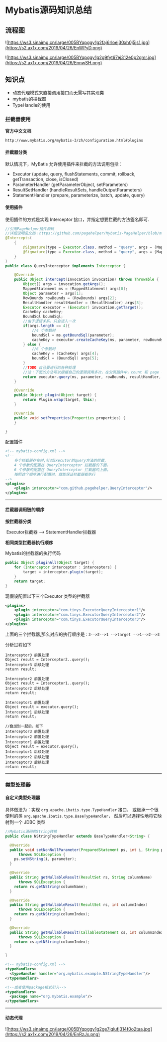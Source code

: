 # Mybatis源码知识总结

## 流程图

![https://ws3.sinaimg.cn/large/005BYqpggy1g2faj6rloej30xh0j5js1.jpg](https://s2.ax1x.com/2019/04/26/EnWPyD.png)



![https://ws3.sinaimg.cn/large/005BYqpggy1g2g9fyt97ej312e0p2gmr.jpg](https://s2.ax1x.com/2019/04/26/EnnwSH.png)



## 知识点

- 动态代理模式来直接调用接口而无需写其实现类
- mybatis的拦截器
- TypeHandle的使用

### 拦截器使用

**官方中文文档**

`http://www.mybatis.org/mybatis-3/zh/configuration.html#plugins`



#### 拦截器分类

默认情况下，MyBatis 允许使用插件来拦截的方法调用包括：

- Executor (update, query, flushStatements, commit, rollback, getTransaction, close, isClosed)
- ParameterHandler (getParameterObject, setParameters)
- ResultSetHandler (handleResultSets, handleOutputParameters)
- StatementHandler (prepare, parameterize, batch, update, query)

#### 使用插件

使用插件的方式是实现 Interceptor 接口，并指定想要拦截的方法签名即可.

```java
//引用PageHelper插件源码
//详细说明见文档：https://github.com/pagehelper/Mybatis-PageHelper/blob/master/wikis/zh/Interceptor.md
@Intercepts(
    {
        @Signature(type = Executor.class, method = "query", args = {MappedStatement.class, Object.class, RowBounds.class, ResultHandler.class}),
        @Signature(type = Executor.class, method = "query", args = {MappedStatement.class, Object.class, RowBounds.class, ResultHandler.class, CacheKey.class, BoundSql.class}),
    }
)
public class QueryInterceptor implements Interceptor {

    @Override
    public Object intercept(Invocation invocation) throws Throwable {
        Object[] args = invocation.getArgs();
        MappedStatement ms = (MappedStatement) args[0];
        Object parameter = args[1];
        RowBounds rowBounds = (RowBounds) args[2];
        ResultHandler resultHandler = (ResultHandler) args[3];
        Executor executor = (Executor) invocation.getTarget();
        CacheKey cacheKey;
        BoundSql boundSql;
        //由于逻辑关系，只会进入一次
        if(args.length == 4){
            //4 个参数时
            boundSql = ms.getBoundSql(parameter);
            cacheKey = executor.createCacheKey(ms, parameter, rowBounds, boundSql);
        } else {
            //6 个参数时
            cacheKey = (CacheKey) args[4];
            boundSql = (BoundSql) args[5];
        }
        //TODO 自己要进行的各种处理
        //注：下面的方法可以根据自己的逻辑调用多次，在分页插件中，count 和 page 各调用了一次
        return executor.query(ms, parameter, rowBounds, resultHandler, cacheKey, boundSql);
    }

    @Override
    public Object plugin(Object target) {
        return Plugin.wrap(target, this);
    }

    @Override
    public void setProperties(Properties properties) {
    }

}
```

配置插件

```xml
<!-- mybatis-config.xml -->
<!--
	多个拦截器存在时,针对Executor的query方法的拦截,
	4 个参数的配置在 QueryInterceptor 拦截器的下面，
	6 个参数的配置在 QueryInterceptor 拦截器的上面。 
	按照这个顺序进行配置时，就能保证拦截器都执行
-->
<plugins>
    <plugin interceptor="com.github.pagehelper.QueryInterceptor"/>
</plugins>
```

------



#### 拦截器调用链的顺序

**按拦截器分类**

​	Executor拦截器     -->   StatementHandler拦截器

**相同类型拦截器执行顺序**

Mybatis的拦截器的执行代码

```java
public Object pluginAll(Object target) {
    for (Interceptor interceptor : interceptors) {
        target = interceptor.plugin(target);
    }
    return target;
}
```

现假设配置以下三个Executor 类型的拦截器

```xml
<plugins>
    <plugin interceptor="com.tinys.ExecutorQueryInterceptor1"/>
    <plugin interceptor="com.tinys.ExecutorQueryInterceptor2"/>
    <plugin interceptor="com.tinys.ExecutorQueryInterceptor3"/>
</plugins>
```

上面的三个拦截器,那么对应的执行顺序是 : `3-->2-->1 -->target -->1-->2-->3`

分析过程如下

```
Interceptor3 前置处理      
Object result = Interceptor2..query();    
Interceptor3 后续处理   
return result;

Interceptor2 前置处理      
Object result = Interceptor1..query();     
Interceptor2 后续处理   
return result;

Interceptor1 前置处理      
Object result = executor.query();     
Interceptor1 后续处理   
return result;

//叠加到一起后，如下
Interceptor3 前置处理
Interceptor2 前置处理
Interceptor1 前置处理  
Object result = executor.query();     
Interceptor1 后续处理   
Interceptor2 后续处理  
Interceptor3 后续处理   
return result;
```

------



### 类型处理器

#### 自定义类型处理器

具体做法为：实现 `org.apache.ibatis.type.TypeHandler` 接口， 或继承一个很便利的类 `org.apache.ibatis.type.BaseTypeHandler`， 然后可以选择性地将它映射到一个 JDBC 类型

```java
//Mybatis源码的String转换
public class NStringTypeHandler extends BaseTypeHandler<String> {

  @Override
  public void setNonNullParameter(PreparedStatement ps, int i, String parameter, JdbcType jdbcType)
      throws SQLException {
    ps.setNString(i, parameter);
  }

  @Override
  public String getNullableResult(ResultSet rs, String columnName)
      throws SQLException {
    return rs.getNString(columnName);
  }

  @Override
  public String getNullableResult(ResultSet rs, int columnIndex)
      throws SQLException {
    return rs.getNString(columnIndex);
  }

  @Override
  public String getNullableResult(CallableStatement cs, int columnIndex)
      throws SQLException {
    return cs.getNString(columnIndex);
  }

}
```

```xml
<!-- mybatis-config.xml -->
<typeHandlers>
  <typeHandler handler="org.mybatis.example.NStringTypeHandler"/>
</typeHandlers>

<!--或者使用package模式引入-->
<typeHandlers>
  <package name="org.mybatis.example"/>
</typeHandlers>
```

------

#### 动态代理

![https://ws3.sinaimg.cn/large/005BYqpggy1g2ge7jqlufj314f0o2taa.jpg](https://s2.ax1x.com/2019/04/26/EnRzJx.png)